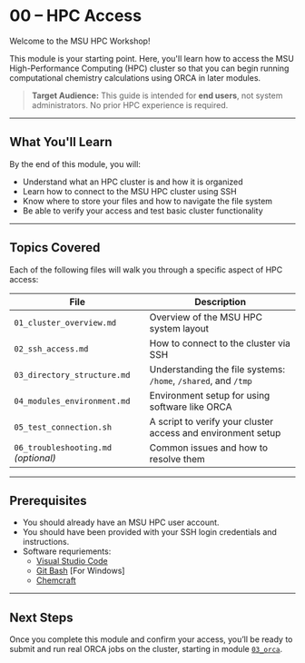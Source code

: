 # 00 – HPC Access

Welcome to the MSU HPC Workshop!

This module is your starting point. Here, you'll learn how to access the MSU High-Performance Computing (HPC) cluster so that you can begin running computational chemistry calculations using ORCA in later modules.

> **Target Audience:** This guide is intended for **end users**, not system administrators. No prior HPC experience is required.

---

## What You'll Learn

By the end of this module, you will:

- Understand what an HPC cluster is and how it is organized
- Learn how to connect to the MSU HPC cluster using SSH
- Know where to store your files and how to navigate the file system
- Be able to verify your access and test basic cluster functionality

---

## Topics Covered

Each of the following files will walk you through a specific aspect of HPC access:

| File | Description |
|------|-------------|
| `01_cluster_overview.md` | Overview of the MSU HPC system layout |
| `02_ssh_access.md`       | How to connect to the cluster via SSH |
| `03_directory_structure.md` | Understanding the file systems: `/home`, `/shared`, and `/tmp` |
| `04_modules_environment.md` | Environment setup for using software like ORCA |
| `05_test_connection.sh` | A script to verify your cluster access and environment setup |
| `06_troubleshooting.md` *(optional)* | Common issues and how to resolve them |

---

## Prerequisites

- You should already have an MSU HPC user account.
- You should have been provided with your SSH login credentials and instructions.
- Software requriements:
    - [Visual Studio Code](https://code.visualstudio.com/download)
	- [Git Bash](https://gitforwindows.org/) [For Windows]
    - [Chemcraft](https://www.chemcraftprog.com/download.html)

---

## Next Steps

Once you complete this module and confirm your access, you’ll be ready to submit and run real ORCA jobs on the cluster, starting in module [`03_orca`](../03_orca/).